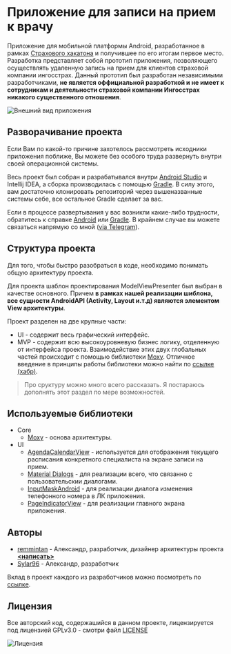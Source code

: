 # Приложение для записи на прием к врачу
Приложение для мобильной платформы Android, разработанное в рамках [Страхового хакатона](http://insurancehack.ru/) и получившее по его итогам первое место.
Разработка представляет собой прототип приложения, позволяющего осуществлять удаленную запись на прием для клиентов страховой компании ингосстрах.
Данный прототип был разработан независимыми разработчиками, **не является оффициальной разработкой и не имеет к сотрудникам и деятельности страховой компании Ингосстрах никакого существенного отношения**.

![Внешний вид приложения](https://github.com/remmintan/ingos/blob/master/gitscreenshots/main_screenshot.png)

## Разворачивание проекта
Если Вам по какой-то причине захотелось рассмотреть исходники приложения поближе, Вы можете без особого труда развернуть внутри своей операционной системы.

Весь проект был собран и разрабатывался внутри [Android Studio](https://developer.android.com/studio/index.html) и Intellij IDEA, а сборка производилась с помощью [Gradle](https://gradle.org/).
В силу этого, вам достаточно клонировать репозиторий через вышеназванные системы себе, все остальное Gradle сделает за вас.

Если в процессе развертывания у вас возникли какие-либо трудности, обратитесь к справке [Android](https://developer.android.com/index.html) или [Gradle](https://gradle.org/docs).
В крайнем случае вы можете связаться напрямую со мной ([via Telegram](https://t.me/alexmojar)).

## Структура проекта
Для того, чтобы быстро разобраться в коде, необходимо понимать общую архитектуру проекта.

Для проекта шаблон проектирования ModelViewPresenter был выбран в качестве основного. Причем **в рамках нашей реализации шиблона, все сущности AndroidAPI (Activity, Layout и.т.д) являются элементом View архитектуры**.

Проект разделен на две крупные части:
* UI - содержит весь графический интерфейс.
* MVP - содержит всю высокоуровневую бизнес логику, отделенную от интерфейса проекта.
Взаимодействие этих двух глобальных частей происходит с помощью библиотеки [Moxy](https://github.com/Arello-Mobile/Moxy). 
Отличное введение в принципы работы библиотеки можно найти по [ссылке (хабр)](https://habrahabr.ru/post/276189/).

> Про сруктуру можно много всего рассказать. Я постараюсь дополнять этот раздел по мере возможностей.
## Используемые библиотеки
* Core
  * [Moxy](https://github.com/Arello-Mobile/Moxy) - основа архитектуры.
* UI
  * [AgendaCalendarView](https://github.com/Tibolte/AgendaCalendarView) - используется для отображения текущего расписания конкретного специалиста на экране записи на прием.
  * [Material Dialogs](https://github.com/afollestad/material-dialogs) - для реализации всего, что связанно с пользовательскии диалогами.
  * [InputMaskAndroid](https://github.com/RedMadRobot/input-mask-android) - для реализации диалога изменения телефонного номера в ЛК приложения.
  * [PageIndicatorView](https://github.com/romandanylyk/PageIndicatorView) - для реализации главного экрана приложения.
## Авторы
* [remmintan](https://github.com/remmintan) - Александр, разработчик, дизайнер архитектуры проекта **[<написать>](https://t.me/alexmojar)**
* [Sylar96](https://github.com/Sylar96) - Александр, разработчик

Вклад в проект каждого из разработчиков можно посмотреть по [ссылке](https://github.com/remmintan/ingos/graphs/contributors).
## Лицензия
Все авторский код, содержашийся в данном проекте, лицензируется под лицензией GPLv3.0 - смотри файл [LICENSE](https://github.com/remmintan/ingos/blob/master/LICENSE.md)

![Лицензия](https://www.gnu.org/graphics/gplv3-127x51.png)
